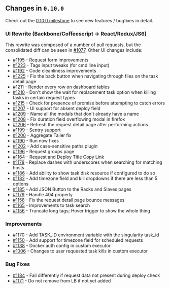 ## Changes in `0.10.0`

Check out the [0.10.0 milestone](https://github.com/HubSpot/Singularity/issues?q=milestone%3A0.10.0+is%3Aclosed) to see new features / bugfixes in detail.

### UI Rewrite (Backbone/Coffeescript -> React/Redux/JS6)

This rewrite was composed of a number of pull requests, but the consolidated diff can be seen in [#1077](https://github.com/HubSpot/Singularity/pull/1077). Other UI changes include:

- [#1195](https://github.com/HubSpot/Singularity/pull/1195) - Request form improvements
- [#1223](https://github.com/HubSpot/Singularity/pull/1223) - Tags input tweaks (for cmd line input) 
- [#1192](https://github.com/HubSpot/Singularity/pull/1192) - Code cleanliness improvements
- [#1225](https://github.com/HubSpot/Singularity/pull/1225) - Fix the back button when navigating through files on the task detail page 
- [#1211](https://github.com/HubSpot/Singularity/pull/1211) - Render every row on dashboard tables 
- [#1210](https://github.com/HubSpot/Singularity/pull/1210) - Don't show the wait for replacement task option when killing tasks in certain request types 
- [#1215](https://github.com/HubSpot/Singularity/pull/1215) - Check for presence of promise before attempting to catch errors 
- [#1207](https://github.com/HubSpot/Singularity/pull/1207) - UI support for absent deploy field 
- [#1209](https://github.com/HubSpot/Singularity/pull/1209) - Name all the modals that don't already have a name 
- [#1208](https://github.com/HubSpot/Singularity/pull/1208) - Fix duration field overflowing modal in firefox 
- [#1206](https://github.com/HubSpot/Singularity/pull/1206) - Refresh the request detail page after performing actions 
- [#1199](https://github.com/HubSpot/Singularity/pull/1199) - Sentry support
- [#1200](https://github.com/HubSpot/Singularity/pull/1200) - Aggregate Tailer fix 
- [#1190](https://github.com/HubSpot/Singularity/pull/1190) - Run now fixes
- [#1202](https://github.com/HubSpot/Singularity/pull/1202) - Add case-sensitive paths plugin 
- [#1196](https://github.com/HubSpot/Singularity/pull/1196) - Request groups page
- [#1164](https://github.com/HubSpot/Singularity/pull/1164) - Request and Deploy Title Copy Link 
- [#1178](https://github.com/HubSpot/Singularity/pull/1178) - Replace dashes with underscores when searching for matching hosts 
- [#1186](https://github.com/HubSpot/Singularity/pull/1186) - Add ability to show task disk resource if configured to do so 
- [#1182](https://github.com/HubSpot/Singularity/pull/1182) - Add timezone field and kill dropdowns if there are less than 5 options 
- [#1185](https://github.com/HubSpot/Singularity/pull/1185) - Add JSON Button to the Racks and Slaves pages 
- [#1179](https://github.com/HubSpot/Singularity/pull/1179) - Handle 404 properly
- [#1158](https://github.com/HubSpot/Singularity/pull/1158) - Fix the request detail page bounce messages 
- [#1165](https://github.com/HubSpot/Singularity/pull/1165) - Improvements to task search
- [#1156](https://github.com/HubSpot/Singularity/pull/1156) - Truncate long tags; Hover trigger to show the whole thing 

### Improvements

- [#1170](https://github.com/HubSpot/Singularity/pull/1170) - Add TASK_ID environment variable with the singularity task_id 
- [#1150](https://github.com/HubSpot/Singularity/pull/1150) - Add support for timezone field for scheduled requests
- [#1138](https://github.com/HubSpot/Singularity/pull/1138) - Docker auth config in custom executor
- [#1006](https://github.com/HubSpot/Singularity/pull/1006) - Changes to user requested task kills in custom executor 

### Bug Fixes

- [#1184](https://github.com/HubSpot/Singularity/pull/1184) - Fail differently if request data not present during deploy check 
- [#1171](https://github.com/HubSpot/Singularity/pull/1171) - Do not remove from LB if not yet added 
